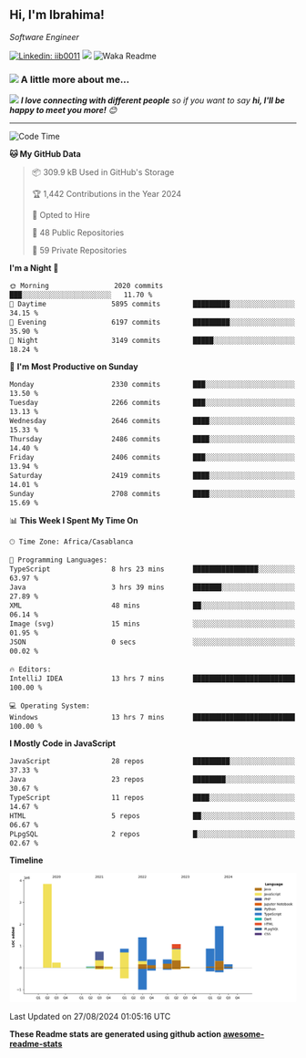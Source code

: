 <h2>Hi, I'm Ibrahima! </h2>
<p><em>Software Engineer 
</em></p>


[![Linkedin: iib0011](https://img.shields.io/badge/-iib0011-blue?style=flat-square&logo=Linkedin&logoColor=white&link=https://www.linkedin.com/in/iib0011/)](https://www.linkedin.com/in/iib0011/)
![](https://visitor-badge.glitch.me/badge?page_id=iib0011)
![Waka Readme](https://github.com/iib0011/iib0011/workflows/Waka%20Readme/badge.svg)


### <img src="https://media.giphy.com/media/VgCDAzcKvsR6OM0uWg/giphy.gif" width="50"> A little more about me...  


<img src="https://media.giphy.com/media/LnQjpWaON8nhr21vNW/giphy.gif" width="60"> <em><b>I love connecting with different people</b> so if you want to say <b>hi, I'll be happy to meet you more!</b> 😊</em>

---
<!--START_SECTION:waka-->
![Code Time](http://img.shields.io/badge/Code%20Time-3%2C722%20hrs%2045%20mins-blue)

**🐱 My GitHub Data** 

> 📦 309.9 kB Used in GitHub's Storage 
 > 
> 🏆 1,442 Contributions in the Year 2024
 > 
> 💼 Opted to Hire
 > 
> 📜 48 Public Repositories 
 > 
> 🔑 59 Private Repositories 
 > 
**I'm a Night 🦉** 

```text
🌞 Morning                2020 commits        ███░░░░░░░░░░░░░░░░░░░░░░   11.70 % 
🌆 Daytime                5895 commits        █████████░░░░░░░░░░░░░░░░   34.15 % 
🌃 Evening                6197 commits        █████████░░░░░░░░░░░░░░░░   35.90 % 
🌙 Night                  3149 commits        █████░░░░░░░░░░░░░░░░░░░░   18.24 % 
```
📅 **I'm Most Productive on Sunday** 

```text
Monday                   2330 commits        ███░░░░░░░░░░░░░░░░░░░░░░   13.50 % 
Tuesday                  2266 commits        ███░░░░░░░░░░░░░░░░░░░░░░   13.13 % 
Wednesday                2646 commits        ████░░░░░░░░░░░░░░░░░░░░░   15.33 % 
Thursday                 2486 commits        ████░░░░░░░░░░░░░░░░░░░░░   14.40 % 
Friday                   2406 commits        ███░░░░░░░░░░░░░░░░░░░░░░   13.94 % 
Saturday                 2419 commits        ████░░░░░░░░░░░░░░░░░░░░░   14.01 % 
Sunday                   2708 commits        ████░░░░░░░░░░░░░░░░░░░░░   15.69 % 
```


📊 **This Week I Spent My Time On** 

```text
🕑︎ Time Zone: Africa/Casablanca

💬 Programming Languages: 
TypeScript               8 hrs 23 mins       ████████████████░░░░░░░░░   63.97 % 
Java                     3 hrs 39 mins       ███████░░░░░░░░░░░░░░░░░░   27.89 % 
XML                      48 mins             ██░░░░░░░░░░░░░░░░░░░░░░░   06.14 % 
Image (svg)              15 mins             ░░░░░░░░░░░░░░░░░░░░░░░░░   01.95 % 
JSON                     0 secs              ░░░░░░░░░░░░░░░░░░░░░░░░░   00.02 % 

🔥 Editors: 
IntelliJ IDEA            13 hrs 7 mins       █████████████████████████   100.00 % 

💻 Operating System: 
Windows                  13 hrs 7 mins       █████████████████████████   100.00 % 
```

**I Mostly Code in JavaScript** 

```text
JavaScript               28 repos            █████████░░░░░░░░░░░░░░░░   37.33 % 
Java                     23 repos            ████████░░░░░░░░░░░░░░░░░   30.67 % 
TypeScript               11 repos            ████░░░░░░░░░░░░░░░░░░░░░   14.67 % 
HTML                     5 repos             ██░░░░░░░░░░░░░░░░░░░░░░░   06.67 % 
PLpgSQL                  2 repos             █░░░░░░░░░░░░░░░░░░░░░░░░   02.67 % 
```



**Timeline**

![Lines of Code chart](https://raw.githubusercontent.com/iib0011/iib0011/master/assets/bar_graph.png)


 Last Updated on 27/08/2024 01:05:16 UTC
<!--END_SECTION:waka-->

**These Readme stats are generated using github action [awesome-readme-stats](https://github.com/iib0011/waka-readme-stats)**

